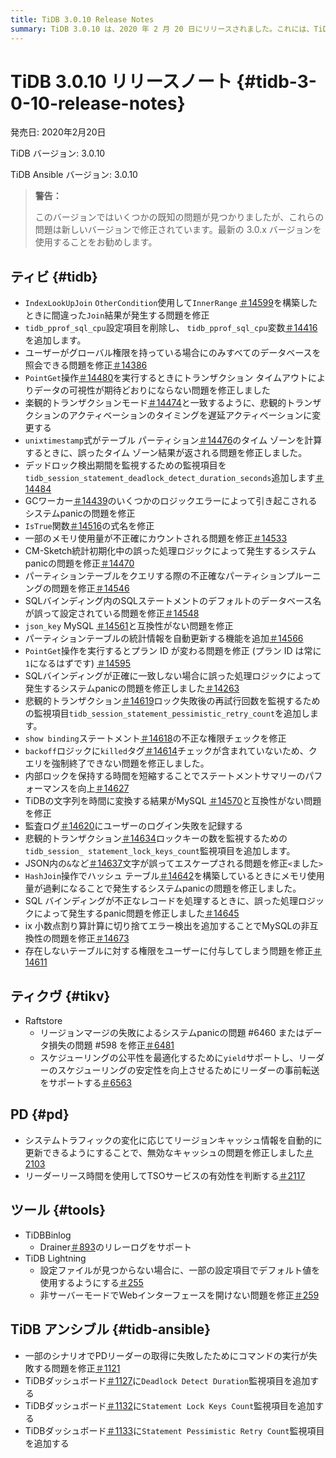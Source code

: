 ```yaml
---
title: TiDB 3.0.10 Release Notes
summary: TiDB 3.0.10 は、2020 年 2 月 20 日にリリースされました。これには、TiDB、TiKV、PD、および TiDB Ansible のさまざまなバグ修正と改善が含まれています。注目すべき修正には、間違った結合結果、データ可視性の問題、およびシステムpanicの問題が含まれます。TiDB Ansible は、ダッシュボードに新しい監視項目も追加しました。リリース ノートでは、このリリースの既知の問題のため、最新の 3.0.x バージョンを使用することを推奨しています。
---
```


# TiDB 3.0.10 リリースノート {#tidb-3-0-10-release-notes}

発売日: 2020年2月20日

TiDB バージョン: 3.0.10

TiDB Ansible バージョン: 3.0.10

> **警告：**
>
> このバージョンではいくつかの既知の問題が見つかりましたが、これらの問題は新しいバージョンで修正されています。最新の 3.0.x バージョンを使用することをお勧めします。

## ティビ {#tidb}

-   `IndexLookUpJoin` `OtherCondition`使用して`InnerRange` [＃14599](https://github.com/pingcap/tidb/pull/14599)を構築したときに間違った`Join`結果が発生する問題を修正
-   `tidb_pprof_sql_cpu`設定項目を削除し、 `tidb_pprof_sql_cpu`変数[＃14416](https://github.com/pingcap/tidb/pull/14416)を追加します。
-   ユーザーがグローバル権限を持っている場合にのみすべてのデータベースを照会できる問題を修正[＃14386](https://github.com/pingcap/tidb/pull/14386)
-   `PointGet`操作[＃14480](https://github.com/pingcap/tidb/pull/14480)を実行するときにトランザクション タイムアウトによりデータの可視性が期待どおりにならない問題を修正しました
-   楽観的トランザクションモード[＃14474](https://github.com/pingcap/tidb/pull/14474)と一致するように、悲観的トランザクションのアクティベーションのタイミングを遅延アクティベーションに変更する
-   `unixtimestamp`式がテーブル パーティション[＃14476](https://github.com/pingcap/tidb/pull/14476)のタイム ゾーンを計算するときに、誤ったタイム ゾーン結果が返される問題を修正しました。
-   デッドロック検出期間を監視するための監視項目を`tidb_session_statement_deadlock_detect_duration_seconds`追加します[＃14484](https://github.com/pingcap/tidb/pull/14484)
-   GCワーカー[＃14439](https://github.com/pingcap/tidb/pull/14439)のいくつかのロジックエラーによって引き起こされるシステムpanicの問題を修正
-   `IsTrue`関数[＃14516](https://github.com/pingcap/tidb/pull/14516)の式名を修正
-   一部のメモリ使用量が不正確にカウントされる問題を修正[＃14533](https://github.com/pingcap/tidb/pull/14533)
-   CM-Sketch統計初期化中の誤った処理ロジックによって発生するシステムpanicの問題を修正[＃14470](https://github.com/pingcap/tidb/pull/14470)
-   パーティションテーブルをクエリする際の不正確なパーティションプルーニングの問題を修正[＃14546](https://github.com/pingcap/tidb/pull/14546)
-   SQLバインディング内のSQLステートメントのデフォルトのデータベース名が誤って設定されている問題を修正[＃14548](https://github.com/pingcap/tidb/pull/14548)
-   `json_key` MySQL [＃14561](https://github.com/pingcap/tidb/pull/14561)と互換性がない問題を修正
-   パーティションテーブルの統計情報を自動更新する機能を追加[＃14566](https://github.com/pingcap/tidb/pull/14566)
-   `PointGet`操作を実行するとプラン ID が変わる問題を修正 (プラン ID は常に`1`になるはずです) [＃14595](https://github.com/pingcap/tidb/pull/14595)
-   SQLバインディングが正確に一致しない場合に誤った処理ロジックによって発生するシステムpanicの問題を修正しました[＃14263](https://github.com/pingcap/tidb/pull/14263)
-   悲観的トランザクション[＃14619](https://github.com/pingcap/tidb/pull/14619)ロック失敗後の再試行回数を監視するための監視項目`tidb_session_statement_pessimistic_retry_count`を追加します。
-   `show binding`ステートメント[＃14618](https://github.com/pingcap/tidb/pull/14618)の不正な権限チェックを修正
-   `backoff`ロジックに`killed`タグ[＃14614](https://github.com/pingcap/tidb/pull/14614)チェックが含まれていないため、クエリを強制終了できない問題を修正しました。
-   内部ロックを保持する時間を短縮することでステートメントサマリーのパフォーマンスを向上[＃14627](https://github.com/pingcap/tidb/pull/14627)
-   TiDBの文字列を時間に変換する結果がMySQL [＃14570](https://github.com/pingcap/tidb/pull/14570)と互換性がない問題を修正
-   監査ログ[＃14620](https://github.com/pingcap/tidb/pull/14620)にユーザーのログイン失敗を記録する
-   悲観的トランザクション[＃14634](https://github.com/pingcap/tidb/pull/14634)ロックキーの数を監視するための`tidb_session_ statement_lock_keys_count`監視項目を追加します。
-   JSON内の`&`など[＃14637](https://github.com/pingcap/tidb/pull/14637)文字が誤ってエスケープされる問題を修正`<`ました`>`
-   `HashJoin`操作でハッシュ テーブル[＃14642](https://github.com/pingcap/tidb/pull/14642)を構築しているときにメモリ使用量が過剰になることで発生するシステムpanicの問題を修正しました。
-   SQL バインディングが不正なレコードを処理するときに、誤った処理ロジックによって発生するpanic問題を修正しました[＃14645](https://github.com/pingcap/tidb/pull/14645)
-   ix 小数点割り算計算に切り捨てエラー検出を追加することでMySQLの非互換性の問題を修正[＃14673](https://github.com/pingcap/tidb/pull/14673)
-   存在しないテーブルに対する権限をユーザーに付与してしまう問題を修正[＃14611](https://github.com/pingcap/tidb/pull/14611)

## ティクヴ {#tikv}

-   Raftstore
    -   リージョンマージの失敗によるシステムpanicの問題 #6460 またはデータ損失の問題 #598 を修正[＃6481](https://github.com/tikv/tikv/pull/6481)
    -   スケジューリングの公平性を最適化するために`yield`サポートし、リーダーのスケジューリングの安定性を向上させるためにリーダーの事前転送をサポートする[＃6563](https://github.com/tikv/tikv/pull/6563)

## PD {#pd}

-   システムトラフィックの変化に応じてリージョンキャッシュ情報を自動的に更新できるようにすることで、無効なキャッシュの問題を修正しました[＃2103](https://github.com/pingcap/pd/pull/2103)
-   リーダーリース時間を使用してTSOサービスの有効性を判断する[＃2117](https://github.com/pingcap/pd/pull/2117)

## ツール {#tools}

-   TiDBBinlog
    -   Drainer[＃893](https://github.com/pingcap/tidb-binlog/pull/893)のリレーログをサポート
-   TiDB Lightning
    -   設定ファイルが見つからない場合に、一部の設定項目でデフォルト値を使用するようにする[＃255](https://github.com/pingcap/tidb-lightning/pull/255)
    -   非サーバーモードでWebインターフェースを開けない問題を修正[＃259](https://github.com/pingcap/tidb-lightning/pull/259)

## TiDB アンシブル {#tidb-ansible}

-   一部のシナリオでPDリーダーの取得に失敗したためにコマンドの実行が失敗する問題を修正[＃1121](https://github.com/pingcap/tidb-ansible/pull/1121)
-   TiDBダッシュボード[＃1127](https://github.com/pingcap/tidb-ansible/pull/1127)に`Deadlock Detect Duration`監視項目を追加する
-   TiDBダッシュボード[＃1132](https://github.com/pingcap/tidb-ansible/pull/1132)に`Statement Lock Keys Count`監視項目を追加する
-   TiDBダッシュボード[＃1133](https://github.com/pingcap/tidb-ansible/pull/1133)に`Statement Pessimistic Retry Count`監視項目を追加する
